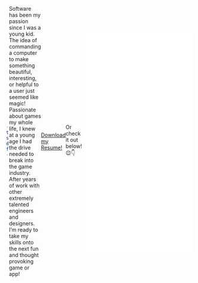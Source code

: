 ```yaml
---
title: About Sam Narkawicz
subtitle:
description: 
featured_image: /images/main/header.jpg
---
```


Software has been my passion since I was a young kid. The idea of commanding a computer to make something beautiful, interesting, or helpful to a user just seemed like magic! Passionate about games my whole life, I knew at a young age I had the drive needed to break into the game industry. After years of work with other extremely talented engineers and designers. I’m ready to take my skills onto the next fun and thought provoking game or app!

<a href="/files/Samuel-Narkawicz-Resume.pdf" class="button button--large">Download my Resume!</a>

Or check it out below! 😉👇
<style>
    body {
        display: flex;
        justify-content: center;
        align-items: center;
        height: 100vh;
        margin: 0;
    }
    embed {
        width: 800px;
        height: 600px;
    }
</style>
<embed src="files/Samuel-Narkawicz-Resume.pdf"/>
